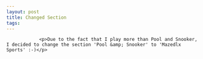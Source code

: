 ```yaml
---
layout: post
title: Changed Section
tags:
---
```



                <p>Due to the fact that I play more than Pool and Snooker, I decided to change the section 'Pool &amp; Snooker' to 'Mazedlx Sports' :-)</p>
